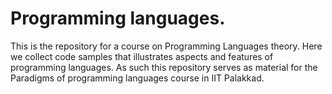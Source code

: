 # Programming languages.

This is the repository for a course on Programming Languages
theory. Here we collect code samples that illustrates aspects and
features of programming languages. As such this repository serves as
material for the Paradigms of programming languages course in IIT
Palakkad.
